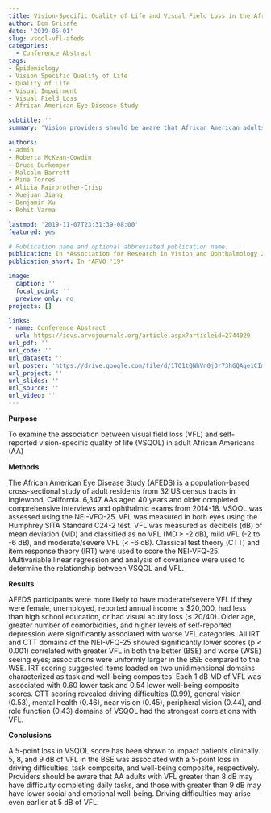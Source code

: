 ```yaml
---
title: Vision-Specific Quality of Life and Visual Field Loss in the African American Eye Disease Study
author: Dom Grisafe
date: '2019-05-01'
slug: vsqol-vfl-afeds
categories:
  - Conference Abstract
tags:
- Epidemiology
- Vision Specific Quality of Life
- Quality of Life
- Visual Impairment
- Visual Field Loss
- African American Eye Disease Study

subtitle: ''
summary: 'Vision providers should be aware that African American adults with visual field loss greater than 8 dB of mean deviation in the better-seeing eye may have difficulty completing daily tasks; those with greater than 9 dB may have lower social and emotional well-being. Driving difficulties may arise even earlier at 5 dB of VFL.'

authors:
- admin
- Roberta McKean-Cowdin
- Bruce Burkemper
- Malcolm Barrett
- Mina Torres
- Alicia Fairbrother-Crisp
- Xuejuan Jiang
- Benjamin Xu
- Rohit Varma

lastmod: '2019-11-07T23:31:39-08:00'
featured: yes

# Publication name and optional abbreviated publication name.
publication: In *Association for Research in Vision and Ophthalmology 2019 Annual Meeting*
publication_short: In *ARVO '19*

image:
  caption: ''
  focal_point: ''
  preview_only: no
projects: []

links:
- name: Conference Abstract
  url: https://iovs.arvojournals.org/article.aspx?articleid=2744029
url_pdf: ''
url_code: ''
url_dataset: ''
url_poster: 'https://drive.google.com/file/d/1TO1tQNhVn0j3r73hGQAge1CIm1klbuN9/view?usp=sharing'
url_project: ''
url_slides: ''
url_source: ''
url_video: ''
---
```


**Purpose**  

To examine the association between visual field loss (VFL) and self-reported vision-specific quality of life (VSQOL) in adult African Americans (AA)

**Methods**  

The African American Eye Disease Study (AFEDS) is a population-based cross-sectional study of adult residents from 32 US census tracts in Inglewood, California. 6,347 AAs aged 40 years and older completed comprehensive interviews and ophthalmic exams from 2014-18. VSQOL was assessed using the NEI-VFQ-25. VFL was measured in both eyes using the Humphrey SITA Standard C24-2 test. VFL was measured as decibels (dB) of mean deviation (MD) and classified as no VFL (MD ≥ -2 dB), mild VFL (-2 to -6 dB), and moderate/severe VFL (< -6 dB). Classical test theory (CTT) and item response theory (IRT) were used to score the NEI-VFQ-25. Multivariable linear regression and analysis of covariance were used to determine the relationship between VSQOL and VFL.

**Results**  

AFEDS participants were more likely to have moderate/severe VFL if they were female, unemployed, reported annual income ≤ $20,000, had less than high school education, or had visual acuity loss (≤ 20/40). Older age, greater number of comorbidities, and higher levels of self-reported depression were significantly associated with worse VFL categories.
All IRT and CTT domains of the NEI-VFQ-25 showed significantly lower scores (p < 0.001) correlated with greater VFL in both the better (BSE) and worse (WSE) seeing eyes; associations were uniformly larger in the BSE compared to the WSE. IRT scoring suggested items loaded on two unidimensional domains characterized as task and well-being composites. Each 1 dB MD of VFL was associated with 0.60 lower task and 0.54 lower well-being composite scores. CTT scoring revealed driving difficulties (0.99), general vision (0.53), mental health (0.46), near vision (0.45), peripheral vision (0.44), and role function (0.43) domains of VSQOL had the strongest correlations with VFL.

**Conclusions**  

A 5-point loss in VSQOL score has been shown to impact patients clinically. 5, 8, and 9 dB of VFL in the BSE was associated with a 5-point loss in driving difficulties, task composite, and well-being composite, respectively. Providers should be aware that AA adults with VFL greater than 8 dB may have difficulty completing daily tasks, and those with greater than 9 dB may have lower social and emotional well-being. Driving difficulties may arise even earlier at 5 dB of VFL.

